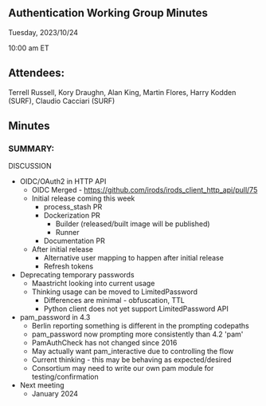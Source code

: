 ## Authentication Working Group Minutes

Tuesday, 2023/10/24

10:00 am ET

## Attendees:

Terrell Russell, Kory Draughn, Alan King, Martin Flores, Harry Kodden (SURF), Claudio Cacciari (SURF)

## Minutes

### SUMMARY:

DISCUSSION

 - OIDC/OAuth2 in HTTP API
   - OIDC Merged - https://github.com/irods/irods_client_http_api/pull/75
   - Initial release coming this week
     - process_stash PR
     - Dockerization PR
       - Builder (released/built image will be published)
       - Runner
     - Documentation PR
   - After initial release
     - Alternative user mapping to happen after initial release
     - Refresh tokens
 - Deprecating temporary passwords
   - Maastricht looking into current usage
   - Thinking usage can be moved to LimitedPassword
     - Differences are minimal - obfuscation, TTL
     - Python client does not yet support LimitedPassword API
 - pam_password in 4.3
   - Berlin reporting something is different in the prompting codepaths
   - pam_password now prompting more consistently than 4.2 'pam'
   - PamAuthCheck has not changed since 2016
   - May actually want pam_interactive due to controlling the flow
   - Current thinking - this may be behaving as expected/desired
   - Consortium may need to write our own pam module for testing/confirmation
 - Next meeting
   - January 2024
